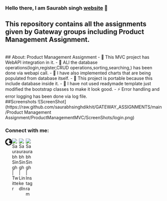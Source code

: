 ### Hello there, I am Saurabh singh [website] 👋
## This repository contains all the assignments given by Gateway groups including Product Management Assignment.
<br/>
## About: Product Management Assignment
- 🔭 This MVC project has WebAPI integration in it.
- 🌱 ALl the database operations(login,register,CRUD operations,sorting,searching,) has been done via webapi call.
- 🔭 I have also implemented charts that are being populated from database itself.
- 👯 This project is portable because this include database inside it.
- 🥅 I have not used readymade template just modified the bootstrap classes to make it look good.
- ⚡ Error handling and error logging has been done via log file.
<br/>
##Screenshots
![ScreenShot](https://raw.github.com/saurabhsinghdikhit/GATEWAY_ASSIGNMENTS/main/Product Management Assignment/ProductManagementMVC/ScreenShots/login.png)






### Connect with me:

[<img align="left" alt="developersaurabh.ml" width="22px" src="https://raw.githubusercontent.com/iconic/open-iconic/master/svg/globe.svg" />][website]
[<img align="left" alt="Saurabh Singh | Twitter" width="22px" src="https://cdn.jsdelivr.net/npm/simple-icons@v3/icons/twitter.svg" />][twitter]
[<img align="left" alt="Saurabh Singh | LinkedIn" width="22px" src="https://cdn.jsdelivr.net/npm/simple-icons@v3/icons/linkedin.svg" />][linkedin]
[<img align="left" alt="Saurabh Singh | Instagram" width="22px" src="https://cdn.jsdelivr.net/npm/simple-icons@v3/icons/instagram.svg" />][instagram]

<br />

[website]: https://developersaurabh.ml
[twitter]: https://twitter.com/Saurabh89157654
[instagram]: https://instagram.com/damn_rajput/
[linkedin]: https://linkedin.com/in/saurabh-singh-42a727148/
